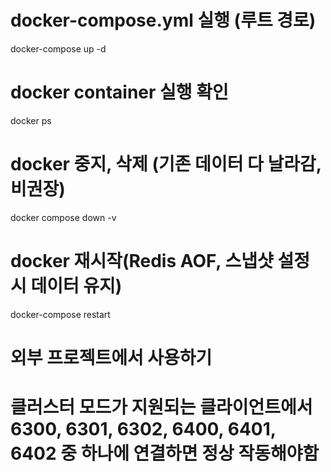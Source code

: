 # docker-compose.yml 실행 (루트 경로)
docker-compose up -d

# docker container 실행 확인
docker ps

# docker 중지, 삭제 (기존 데이터 다 날라감, 비권장)
docker compose down -v

# docker 재시작(Redis AOF, 스냅샷 설정 시 데이터 유지)
docker-compose restart

# 외부 프로젝트에서 사용하기
# 클러스터 모드가 지원되는 클라이언트에서 6300, 6301, 6302, 6400, 6401, 6402 중 하나에 연결하면 정상 작동해야함